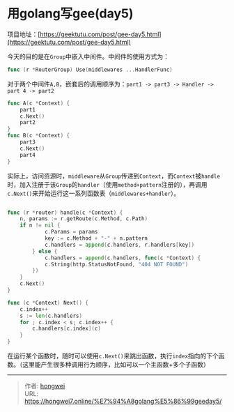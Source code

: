 # 用golang写gee(day5)

项目地址：[https://geektutu.com/post/gee-day5.html](https://geektutu.com/post/gee-day5.html)
<!--more-->
今天的目的是在`Group`中嵌入中间件。中间件的使用方式为：
```go
func (r *RouterGroup) Use(middlewares ...HandlerFunc)
```
对于两个中间件`A,B`，嵌套后的调用顺序为：`part1 -> part3 -> Handler -> part 4 -> part2`
```go
func A(c *Context) {  
    part1  
    c.Next()  
    part2  
}  
func B(c *Context) {  
    part3  
    c.Next()  
    part4  
}
```
实际上，访问资源时，`middleware`从`Group`传递到`Context`，而`Context`被`handle`时，加入注册于该`Group`的`handler`（使用`method+pattern`注册的），再调用`c.Next()`来开始运行这一系列函数表（`middlewares+handler`）。
```go

func (r *router) handle(c *Context) {
	n, params := r.getRoute(c.Method, c.Path)
	if n != nil {
			c.Params = params
			key := c.Method + "-" + n.pattern
			c.handlers = append(c.handlers, r.handlers[key])
		} else {
			c.handlers = append(c.handlers, func(c *Context) {
			c.String(http.StatusNotFound, "404 NOT FOUND")
		})
	}
	c.Next()
}

func (c *Context) Next() {
	c.index++
	s := len(c.handlers)
	for ; c.index < s; c.index++ {
		c.handlers[c.index](c)
	}
}
```

在运行某个函数时，随时可以使用`c.Next()`来跳出函数，执行`index`指向的下个函数。（这里能产生很多种调用行为顺序，比如可以一个主函数+多个子函数）




---

> 作者: [hongwei](https://github.com/hongwei7)  
> URL: https://hongwei7.online/%E7%94%A8golang%E5%86%99geeday5/  

